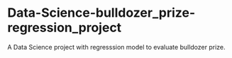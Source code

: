 # Data-Science-bulldozer_prize-regression_project
A Data Science project with regresssion model to evaluate bulldozer prize.
